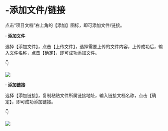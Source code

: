 # -添加文件/链接

点击“项目文档”右上角的【添加】图标，即可添加文件/链接。

**· 添加文件**

选择【添加文件】，点击【上传文件】，选择需要上传的文件内容，上传成功后，输入文件名称，点击【确定】，即可成功添加文件。

👇

![](https://img.zcool.cn/community/01802d5b4eda45a80121ade0cc6767.jpg@800w_1l_2o_100sh.jpg)

**· 添加链接**

选择【添加链接】，复制粘贴文件所属链接地址，输入链接文档名称，点击【确定】，即可成功添加链接。

👇

![](https://img.zcool.cn/community/016beb5b4eda54a80121ade0a0c742.jpg@800w_1l_2o_100sh.jpg)

